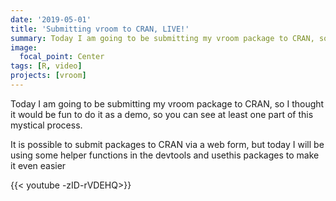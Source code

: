 ```yaml
---
date: '2019-05-01'
title: 'Submitting vroom to CRAN, LIVE!'
summary: Today I am going to be submitting my vroom package to CRAN, so I thought it would be fun to do it as a live demo.
image:
  focal_point: Center
tags: [R, video]
projects: [vroom]
---
```


Today I am going to be submitting my vroom package to CRAN, so I thought it
would be fun to do it as a demo, so you can see at least one part of this
mystical process.

It is possible to submit packages to CRAN via a web form, but today I will be
using some helper functions in the devtools and usethis packages to make it
even easier

{{< youtube -zID-rVDEHQ>}}
